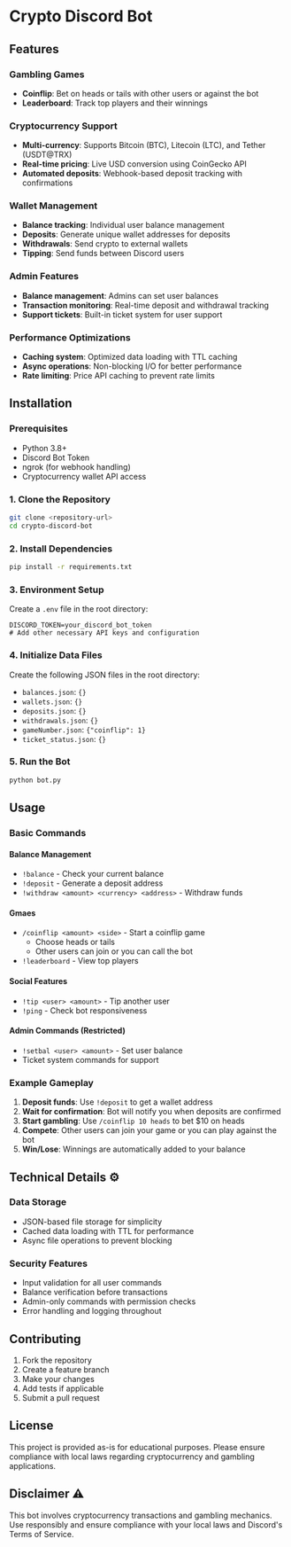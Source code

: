 # Crypto Discord Bot 

## Features 

### Gambling Games
- **Coinflip**: Bet on heads or tails with other users or against the bot
- **Leaderboard**: Track top players and their winnings

### Cryptocurrency Support
- **Multi-currency**: Supports Bitcoin (BTC), Litecoin (LTC), and Tether (USDT@TRX)
- **Real-time pricing**: Live USD conversion using CoinGecko API
- **Automated deposits**: Webhook-based deposit tracking with confirmations

### Wallet Management
- **Balance tracking**: Individual user balance management
- **Deposits**: Generate unique wallet addresses for deposits
- **Withdrawals**: Send crypto to external wallets
- **Tipping**: Send funds between Discord users

### Admin Features
- **Balance management**: Admins can set user balances
- **Transaction monitoring**: Real-time deposit and withdrawal tracking
- **Support tickets**: Built-in ticket system for user support

### Performance Optimizations
- **Caching system**: Optimized data loading with TTL caching
- **Async operations**: Non-blocking I/O for better performance
- **Rate limiting**: Price API caching to prevent rate limits

## Installation 

### Prerequisites
- Python 3.8+
- Discord Bot Token
- ngrok (for webhook handling)
- Cryptocurrency wallet API access

### 1. Clone the Repository
```bash
git clone <repository-url>
cd crypto-discord-bot
```

### 2. Install Dependencies
```bash
pip install -r requirements.txt
```

### 3. Environment Setup
Create a `.env` file in the root directory:
```env
DISCORD_TOKEN=your_discord_bot_token
# Add other necessary API keys and configuration
```

### 4. Initialize Data Files
Create the following JSON files in the root directory:
- `balances.json`: `{}`
- `wallets.json`: `{}`
- `deposits.json`: `{}`
- `withdrawals.json`: `{}`
- `gameNumber.json`: `{"coinflip": 1}`
- `ticket_status.json`: `{}`

### 5. Run the Bot
```bash
python bot.py
```

## Usage 

### Basic Commands

#### Balance Management
- `!balance` - Check your current balance
- `!deposit` - Generate a deposit address
- `!withdraw <amount> <currency> <address>` - Withdraw funds

#### Gmaes
- `/coinflip <amount> <side>` - Start a coinflip game
  - Choose heads or tails
  - Other users can join or you can call the bot
- `!leaderboard` - View top players

#### Social Features
- `!tip <user> <amount>` - Tip another user
- `!ping` - Check bot responsiveness

#### Admin Commands (Restricted)
- `!setbal <user> <amount>` - Set user balance
- Ticket system commands for support

### Example Gameplay

1. **Deposit funds**: Use `!deposit` to get a wallet address
2. **Wait for confirmation**: Bot will notify you when deposits are confirmed
3. **Start gambling**: Use `/coinflip 10 heads` to bet $10 on heads
4. **Compete**: Other users can join your game or you can play against the bot
5. **Win/Lose**: Winnings are automatically added to your balance

## Technical Details ⚙️

### Data Storage
- JSON-based file storage for simplicity
- Cached data loading with TTL for performance
- Async file operations to prevent blocking

### Security Features
- Input validation for all user commands
- Balance verification before transactions
- Admin-only commands with permission checks
- Error handling and logging throughout


## Contributing 

1. Fork the repository
2. Create a feature branch
3. Make your changes
4. Add tests if applicable
5. Submit a pull request

## License 

This project is provided as-is for educational purposes. Please ensure compliance with local laws regarding cryptocurrency and gambling applications.

## Disclaimer ⚠️

This bot involves cryptocurrency transactions and gambling mechanics. Use responsibly and ensure compliance with your local laws and Discord's Terms of Service. 
